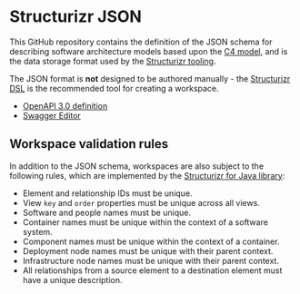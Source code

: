 # Structurizr JSON

This GitHub repository contains the definition of the JSON schema for describing software architecture models based
upon the [C4 model](https://c4model.com),
and is the data storage format used by the [Structurizr tooling](https://docs.structurizr.com).

The JSON format is __not__ designed to be authored manually - the [Structurizr DSL](https://docs.structurizr.com/dsl)
is the recommended tool for creating a workspace. 

* [OpenAPI 3.0 definition ](structurizr.yaml)
* [Swagger Editor](https://editor.swagger.io/?url=https://raw.githubusercontent.com/structurizr/json/master/structurizr.yaml)

## Workspace validation rules

In addition to the JSON schema, workspaces are also subject to the following rules, which are implemented by the [Structurizr for Java library](https://github.com/structurizr/java):

- Element and relationship IDs must be unique.
- View `key` and `order` properties must be unique across all views.
- Software and people names must be unique.
- Container names must be unique within the context of a software system.
- Component names must be unique within the context of a container.
- Deployment node names must be unique with their parent context.
- Infrastructure node names must be unique with their parent context.
- All relationships from a source element to a destination element must have a unique description.
